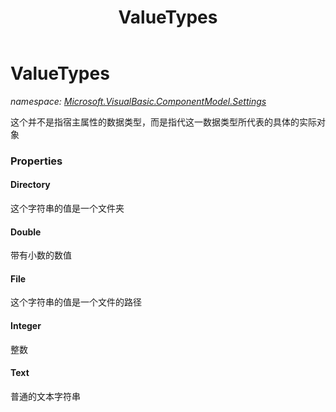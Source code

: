 ﻿---
title: ValueTypes
---

# ValueTypes
_namespace: [Microsoft.VisualBasic.ComponentModel.Settings](N-Microsoft.VisualBasic.ComponentModel.Settings.html)_

这个并不是指宿主属性的数据类型，而是指代这一数据类型所代表的具体的实际对象



### Properties

#### Directory
这个字符串的值是一个文件夹
#### Double
带有小数的数值
#### File
这个字符串的值是一个文件的路径
#### Integer
整数
#### Text
普通的文本字符串


